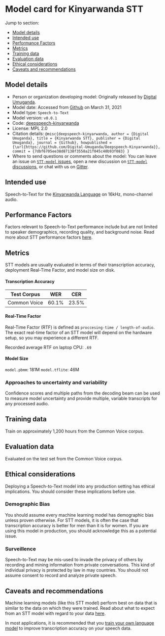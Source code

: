 # Model card for Kinyarwanda STT

Jump to section:

- [Model details](#model-details)
- [Intended use](#intended-use)
- [Performance Factors](#performance-factors)
- [Metrics](#metrics)
- [Training data](#training-data)
- [Evaluation data](#evaluation-data)
- [Ethical considerations](#ethical-considerations)
- [Caveats and recommendations](#caveats-and-recommendations)

## Model details

- Person or organization developing model: Originally released by [Digital Umuganda](https://digitalumuganda.com/).
- Model date: Accessed from [Github](https://github.com/Digital-Umuganda/Deepspeech-Kinyarwanda/tree/master/jan-8-2021-best-kinya-deepspeech) on March 31, 2021
- Model type: `Speech-to-Text`
- Model version: `v0.0.1`
- Code: [deepspeech-kinyarwanda](https://github.com/Digital-Umuganda/Deepspeech-Kinyarwanda)
- License: MPL 2.0
- Citation details: `@misc{deepspeech-kinyarwanda,
author = {Digital Umuganda},
title = {Kinyarwanda STT},
publisher = {Digital Umuganda},
journal = {Github},
howpublished = {\url{https://github.com/Digital-Umuganda/Deepspeech-Kinyarwanda}},
commit = {7dbf6705ee38d87138f3558a21f045c40b93f083}
}`
- Where to send questions or comments about the model: You can leave an issue on [`STT-model` issues](https://github.com/coqui-ai/STT-models/issues), open a new discussion on [`STT-model` discussions](https://github.com/coqui-ai/STT-models/discussions), or chat with us on [Gitter](https://gitter.im/coqui-ai/).

## Intended use

Speech-to-Text for the [Kinyarwanda Language](https://en.wikipedia.org/wiki/Kinyarwanda_language) on 16kHz, mono-channel audio.

## Performance Factors

Factors relevant to Speech-to-Text performance include but are not limited to speaker demographics, recording quality, and background noise. Read more about STT performance factors [here](https://stt.readthedocs.io/en/latest/DEPLOYMENT.html#how-will-a-model-perform-on-my-data).

## Metrics

STT models are usually evaluated in terms of their transcription accuracy, deployment Real-Time Factor, and model size on disk.

#### Transcription Accuracy

|Test Corpus|WER|CER|
|-----------|---|---|
|Common Voice|60.1\%|23.5\%|

#### Real-Time Factor

Real-Time Factor (RTF) is defined as `proccesing-time / length-of-audio`. The exact real-time factor of an STT model will depend on the hardware setup, so you may experience a different RTF.

Recorded average RTF on laptop CPU: `.69`

#### Model Size

`model.pbmm`: 181M
`model.tflite`: 46M

### Approaches to uncertainty and variability

Confidence scores and multiple paths from the decoding beam can be used to measure model uncertainty and provide multiple, variable transcripts for any processed audio.

## Training data

Train on approximately 1,200 hours from the Common Voice corpus.

## Evaluation data

Evaluated on the test set from the Common Voice corpus.

## Ethical considerations

Deploying a Speech-to-Text model into any production setting has ethical implications. You should consider these implications before use.

### Demographic Bias

You should assume every machine learning model has demographic bias unless proven otherwise. For STT models, it is often the case that transcription accuracy is better for men than it is for women. If you are using this model in production, you should acknowledge this as a potential issue.

### Surveillence

Speech-to-Text may be mis-used to invade the privacy of others by recording and mining information from private conversations. This kind of individual privacy is protected by law in may countries. You should not assume consent to record and analyze private speech.

## Caveats and recommendations

Machine learning models (like this STT model) perform best on data that is similar to the data on which they were trained. Read about what to expect from an STT model with regard to your data [here](https://stt.readthedocs.io/en/latest/DEPLOYMENT.html#how-will-a-model-perform-on-my-data). 

In most applications, it is recommended that you [train your own language model](https://stt.readthedocs.io/en/latest/LANGUAGE_MODEL.html) to improve transcription accuracy on your speech data.
